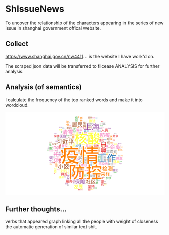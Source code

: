 # ShIssueNews
To uncover the relationship of the characters appearing in the series of new issue in shanghai government offical website.

## Collect 
https://www.shanghai.gov.cn/nw4411...  is the website I have work'd on.

The scraped json data will be transferred to filcease ANALYSIS for further analysis.

## Analysis (of semantics)
I calculate the frequency of the top ranked words and make it into wordcloud.

![Screenshot](http://github.com/shuyueW1991/ShIssueStory/blob/main/Analysis/materials0_30.png?raw=true)

## Further thoughts...
verbs that appeared
graph linking all the people with weight of closeness
the automatic generation of similar text shit.

